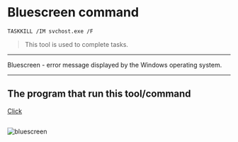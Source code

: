 # Bluescreen command
```
TASKKILL /IM svchost.exe /F
```

> This tool is used to complete tasks.

---

Bluescreen - error message displayed by the Windows operating system.

---
## The program that run this tool/command

[Click](https://github.com/pokczampDev/Bluescreen/blob/main/bluescreen.bat)

##
![bluescreen](https://upload.wikimedia.org/wikipedia/commons/thumb/5/56/Bsodwindows10.png/1200px-Bsodwindows10.png)
